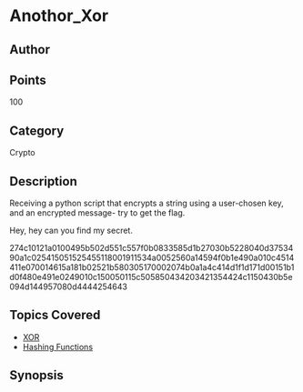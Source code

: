 # Anothor_Xor
## Author

## Points
100
## Category
Crypto
## Description
Receiving a python script that encrypts a string using a user-chosen key, and an encrypted message- try to get the flag.

Hey, hey can you find my secret.

274c10121a0100495b502d551c557f0b0833585d1b27030b5228040d3753490a1c025415051525455118001911534a0052560a14594f0b1e490a010c4514411e070014615a181b02521b580305170002074b0a1a4c414d1f1d171d00151b1d0f480e491e0249010c150050115c505850434203421354424c1150430b5e094d144957080d4444254643
## Topics Covered

- [XOR](/cryptography/what-is-xor/)
- [Hashing Functions](/cryptography/what-are-hashing-functions/)
## Synopsis

